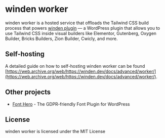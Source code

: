# winden worker

winden worker is a hosted service that offloads the Tailwind CSS build process that powers [winden plugin](https://web.archive.org/web/https://winden.dev) — a WordPress plugin that allows you to use Tailwind CSS inside visual builders like Elementor, Gutenberg, Oxygen Builder, Bricks Builders, Zion Builder, Cwicly, and more.

## Self-hosting

A detailed guide on how to self-hosting winden worker can be found [https://web.archive.org/web/https://winden.dev/docs/advanced/worker/](https://web.archive.org/web/https://winden.dev/docs/advanced/worker/).

## Other projects

- [Font Hero](https://dplugins.com/products/font-hero/) - The GDPR-friendly Font Plugin for WordPress 

## License

winden worker is licensed under the MIT License